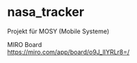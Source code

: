 # nasa_tracker
Projekt für MOSY (Mobile Systeme)

MIRO Board \
https://miro.com/app/board/o9J_lIYRLr8=/